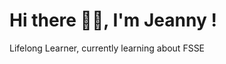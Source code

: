 # <strong> Hi there  🙋‍♀️, I'm Jeanny ! </strong>
Lifelong Learner, currently learning about FSSE <br/>



